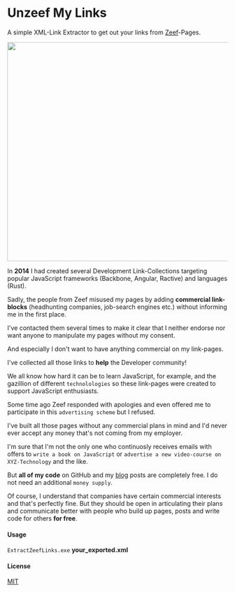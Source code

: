 # Unzeef My Links

A simple XML-Link Extractor to get out your links from [Zeef](https://zeef.com/)-Pages.

<img src="http://fs5.directupload.net/images/160331/fmqrr46v.png" width="900" height="500"/>

In **2014** I had created several Development Link-Collections targeting popular JavaScript frameworks (Backbone, Angular, Ractive) and languages (Rust).

Sadly, the people from Zeef misused my pages by adding **commercial link-blocks** (headhunting companies, job-search engines etc.) without informing me in the first place.

I've contacted them several times to make it clear that I neither endorse nor want anyone to manipulate my pages without my consent.

And especially I don't want to have anything commercial on my link-pages. 

I've collected all those links to **help** the Developer community!

We all know how hard it can be to learn JavaScript, for example, and the gazillion of different `technolologies` so these link-pages were created to support JavaScript enthusiasts.

Some time ago Zeef responded with apologies and even offered me to participate in this `advertising scheme` but I refused. 

I've built all those pages without any commercial plans in mind and I'd never ever accept any money that's not coming from my employer. 

I'm sure that I'm not the only one who continuosly receives emails with offers to `write a book on JavaScript` or `advertise a new video-course on XYZ-Technology` and the like.

But **all of my code** on GitHub and my [blog](http://blog.brakmic.com) posts are completely free. I do not need an additional `money supply`.

Of course, I understand that companies have certain commercial interests and that's perfectly fine. But they should be open in articulating their plans and communicate better with people who build up pages, posts and write code for others **for free**. 


#### Usage

`ExtractZeefLinks.exe` **your_exported.xml**

#### License

[MIT](https://github.com/brakmic/UnzeefMyLinks/blob/master/LICENSE)
